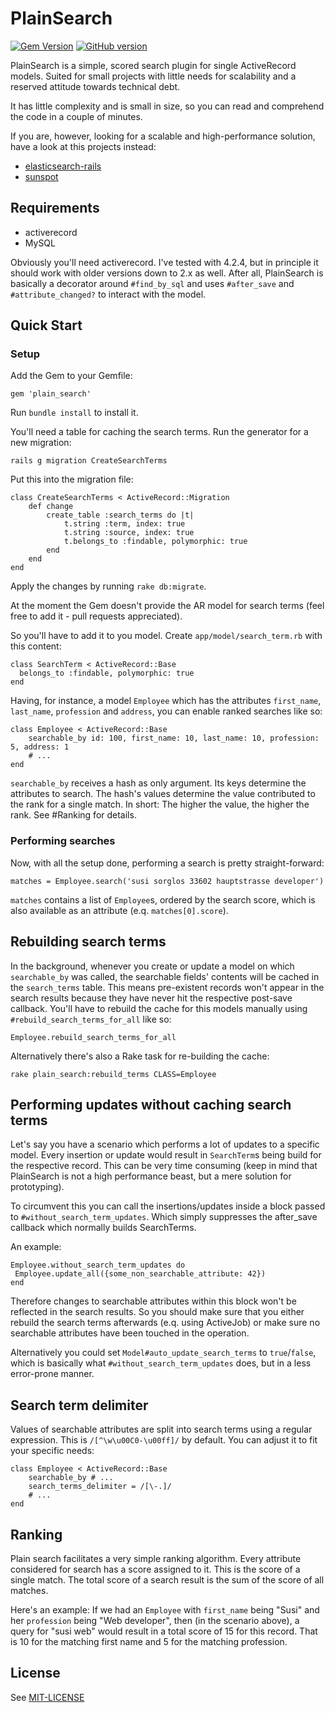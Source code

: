 PlainSearch
===========

[![Gem Version](https://badge.fury.io/rb/plain_search.svg)](https://badge.fury.io/rb/plain_search)
[![GitHub version](https://badge.fury.io/gh/polycaster%2Fplain_search.svg)](https://badge.fury.io/gh/polycaster%2Fplain_search)

PlainSearch is a simple, scored search plugin for single ActiveRecord 
models. Suited for small projects with little needs for scalability 
and a reserved attitude towards technical debt.

It has little complexity and is small in size, so you can read and comprehend
the code in a couple of minutes. 

If you are, however, looking for a scalable and high-performance solution, have 
a look at this projects instead:
 
 - [elasticsearch-rails](https://github.com/elastic/elasticsearch-rails)
 - [sunspot](https://github.com/sunspot/sunspot)

Requirements
------------
 - activerecord
 - MySQL
 
Obviously you'll need activerecord. I've tested with 4.2.4, but in principle it 
should work with older versions down to 2.x as well. After all, PlainSearch is 
basically a decorator around `#find_by_sql` and uses `#after_save` and 
`#attribute_changed?` to interact with the model. 


Quick Start
-----------

### Setup

Add the Gem to your Gemfile:

    gem 'plain_search'

Run `bundle install` to install it. 

You'll need a table for caching the search terms. Run the generator for
a new migration:

    rails g migration CreateSearchTerms
    
Put this into the migration file: 

    class CreateSearchTerms < ActiveRecord::Migration
        def change
            create_table :search_terms do |t|
                t.string :term, index: true
                t.string :source, index: true
                t.belongs_to :findable, polymorphic: true
            end
        end
    end

Apply the changes by running `rake db:migrate`.

At the moment the Gem doesn't provide the AR model for search terms (feel free 
to add it - pull requests appreciated). 
 
So you'll have to add it to you model. Create `app/model/search_term.rb` with
this content: 

    class SearchTerm < ActiveRecord::Base
      belongs_to :findable, polymorphic: true
    end

Having, for instance, a model `Employee` which has the attributes `first_name`,
`last_name`, `profession` and `address`, you can enable ranked searches like so:

    class Employee < ActiveRecord::Base
        searchable_by id: 100, first_name: 10, last_name: 10, profession: 5, address: 1
        # ...
    end
    
`searchable_by` receives a hash as only argument. Its keys determine the 
attributes to search. The hash's values determine the value contributed to the 
rank for a single match. In short: The higher the value, the higher the rank. 
See #Ranking for details.   

### Performing searches

Now, with all the setup done, performing a search is pretty straight-forward: 

    matches = Employee.search('susi sorglos 33602 hauptstrasse developer')
    
`matches` contains a list of `Employee`s, ordered by the search score, which is
also available as an attribute (e.q. `matches[0].score`).


Rebuilding search terms
-----------------------

In the background, whenever you create or update a model on which 
`searchable_by` was called, the searchable fields' contents will be cached in the 
`search_terms` table. This means pre-existent records won't appear in the 
search results because they have never hit the respective post-save callback. 
You'll have to rebuild the cache for this models manually using 
`#rebuild_search_terms_for_all` like so: 

    Employee.rebuild_search_terms_for_all
    
Alternatively there's also a Rake task for re-building the cache:   
    
    rake plain_search:rebuild_terms CLASS=Employee

Performing updates without caching search terms
-----------------------------------------------

Let's say you have a scenario which performs a lot of updates to a specific 
model. Every insertion or update would result in `SearchTerm`s being build for
the respective record. This can be very time consuming (keep in mind that
PlainSearch is not a high performance beast, but a mere solution for 
prototyping). 
 
To circumvent this you can call the insertions/updates inside a block passed
to `#without_search_term_updates`. Which simply suppresses the after_save 
callback which normally builds SearchTerms.
 
An example: 

    Employee.without_search_term_updates do 
     Employee.update_all({some_non_searchable_attribute: 42})
    end
 
Therefore changes to searchable attributes within this block won't be reflected 
in the search results. So you should make sure that you either rebuild the 
search terms afterwards (e.q. using ActiveJob) or make sure no searchable 
attributes have been touched in the operation. 

Alternatively you could set `Model#auto_update_search_terms` to `true`/`false`, 
which is basically what `#without_search_term_updates` does, but in a less 
error-prone manner.  

Search term delimiter
---------------------

Values of searchable attributes are split into search terms using a regular
expression. This is `/[^\w\u00C0-\u00ff]/` by default. You can adjust it
to fit your specific needs: 

    class Employee < ActiveRecord::Base
        searchable_by # ...
        search_terms_delimiter = /[\-.]/
        # ...
    end

Ranking
-------

Plain search facilitates a very simple ranking algorithm. 
Every attribute considered for search has a score assigned to it. This is the
score of a single match. The total score of a search result is the sum of the
score of all matches.

Here's an example: If we had an `Employee` with `first_name` being "Susi" and 
her `profession` being "Web developer", then (in the scenario above), a query 
for "susi web" would result in a total score of 15 for this record. That is 10 
for the matching first name and 5 for the matching profession. 

License
-------
See [MIT-LICENSE](MIT-LICENSE)

